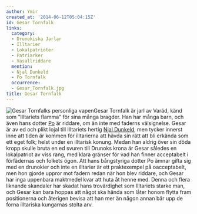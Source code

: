 ```yaml
---
author: Ymir
created_at: '2014-06-12T05:04:15Z'
id: Gesar Tornfalk
links:
  category:
  - Drunokiska Jarlar
  - Illtarier
  - Lokalpatrioter
  - Patriarker
  - Vasallriddare
  mention:
  - Njal Dunkeld
  - Po Tornfalk
  occurrence:
  - Gesar_Tornfalk.jpg
title: Gesar Tornfalk
---
```


![Gesar Tornfalks personliga vapen]Gesar Tornfalk är jarl av Varád, känd som "Illtariets flamma" för
sina många bragder. Han har många barn, och även hans dotter [Po] är riddare, om än inte med faderns
välsignelse. Gesar är av ed och plikt lojal till Illtariets hertig [Njal Dunkeld], men tycker
innerst inne att tiden är kommen för illtarierna att hävda sin rätt att bli erkända som ett eget
folk; helst under en illtarisk konung. Medan han aldrig över sin döda kropp skulle bruta en ed
svuren till Drunoks krona är Gesar således en lokalpatriot av viss rang, med klara gränser för vad
han finner acceptabelt i förfädernas och folkets ögon. Att hans bångstyriga dotter Po ämnar gifta
sig med en drunokier och inte en illtarier är ett praktexempel på oacceptabelt, men hon gjorde
uppror mot fadern redan när hon blev riddare, och Gesar har inga uppenbara maktmedel kvar att huta
åt henne med. Denna och flera liknande skandaler har skadat hans trovärdighet som llltariets starke
man, och Gesar kan bara hoppas att något ska hända som låter honom flytta fram positionerna och
återigen bevisa att han mer än någon annan bär upp de forna illtariska kungarnas stolta arv.

  [Gesar Tornfalks personliga vapen]: Gesar_Tornfalk.jpg "Gesar Tornfalks personliga vapen"
  [Po]: Po_Tornfalk
  [Njal Dunkeld]: Njal_Dunkeld